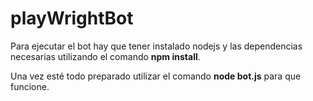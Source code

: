 # playWrightBot

Para ejecutar el bot hay que tener instalado nodejs y las dependencias necesarias utilizando el comando <b>npm install</b>.

Una vez esté todo preparado utilizar el comando <b>node bot.js</b> para que funcione.
